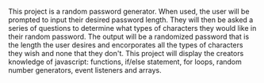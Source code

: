 This project is a random password generator.
When used, the user will be prompted to input their desired password length.
They will then be asked a series of questions to determine what types of characters they would like in their random password.
The output will be a randomized password that is the length the user desires and encorporates all the types of characters they wish and none that they don't.
This project will display the creators knowledge of javascript: functions, if/else statement, for loops, random number generators, event listeners and arrays.